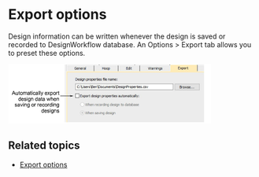 # Export options

Design information can be written whenever the design is saved or recorded to DesignWorkflow database. An Options > Export tab allows you to preset these options.

![summary_-_designs00191.png](assets/summary_-_designs00191.png)

## Related topics

- [Export options](../../Setup/hardware/Output_design_information_to_CSV)
